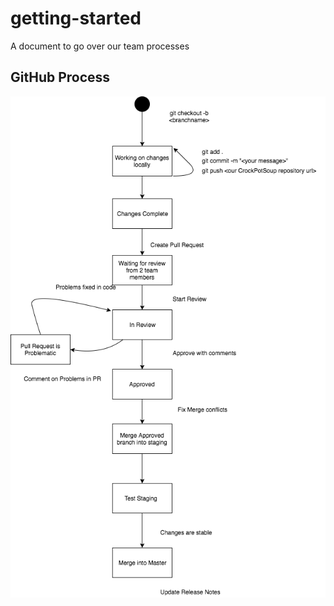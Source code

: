 # getting-started
A document to go over our team processes

## GitHub Process

![alt text](GitHub-workflow.png)
      
